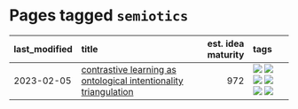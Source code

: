# Pages tagged `semiotics`

|last_modified|title|est. idea maturity|tags
|:---|:---|---:|:---|
|2023-02-05|[contrastive learning as ontological intentionality triangulation](../contrastive_learning_as_ontological_intentionality_triangulation.md)|972|[![](https://img.shields.io/badge/tag-meta-ff6770)](../tags/meta.md) [![](https://img.shields.io/badge/tag-philosophy-2b1421)](../tags/philosophy.md) [![](https://img.shields.io/badge/tag-semiotics-734214)](../tags/semiotics.md) [![](https://img.shields.io/badge/tag-synesthesia-997e5)](../tags/synesthesia.md) [![](https://img.shields.io/badge/tag-theory-a9524c)](../tags/theory.md) [![](https://img.shields.io/badge/tag-wip-dc62b7)](../tags/wip.md)|